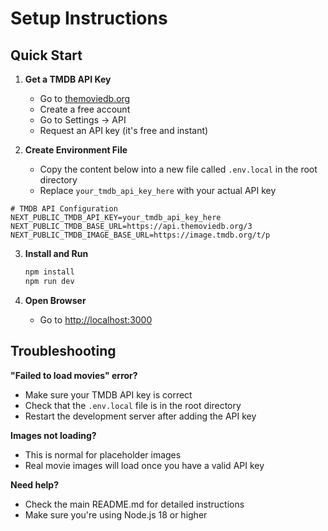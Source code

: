 # Setup Instructions

## Quick Start

1. **Get a TMDB API Key**
   - Go to [themoviedb.org](https://www.themoviedb.org/)
   - Create a free account
   - Go to Settings → API
   - Request an API key (it's free and instant)

2. **Create Environment File**
   - Copy the content below into a new file called `.env.local` in the root directory
   - Replace `your_tmdb_api_key_here` with your actual API key

```env
# TMDB API Configuration
NEXT_PUBLIC_TMDB_API_KEY=your_tmdb_api_key_here
NEXT_PUBLIC_TMDB_BASE_URL=https://api.themoviedb.org/3
NEXT_PUBLIC_TMDB_IMAGE_BASE_URL=https://image.tmdb.org/t/p
```

3. **Install and Run**
   ```bash
   npm install
   npm run dev
   ```

4. **Open Browser**
   - Go to [http://localhost:3000](http://localhost:3000)

## Troubleshooting

**"Failed to load movies" error?**
- Make sure your TMDB API key is correct
- Check that the `.env.local` file is in the root directory
- Restart the development server after adding the API key

**Images not loading?**
- This is normal for placeholder images
- Real movie images will load once you have a valid API key

**Need help?**
- Check the main README.md for detailed instructions
- Make sure you're using Node.js 18 or higher
